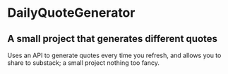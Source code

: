 # DailyQuoteGenerator

## A small project that generates different quotes

Uses an API to generate quotes every time you refresh, and allows you to share to substack; a small project nothing too fancy.